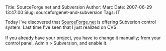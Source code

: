 Title: SourceForge.net and Subversion
Author: Marc
Date: 2007-06-29 13:47:00
Slug: sourceforgenet-and-subversion
Tags: IT

Today I've discovered that [SourceForge.net](http://www.sourceforge.net) is offering Subverion control system. Last time I've seen that I just realized on CVS.<br/><br/>If you already have your project, you have to change it manually; from your control panel, Admin > Subversion, and enable it.